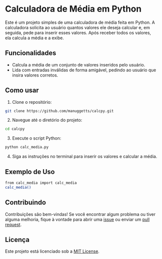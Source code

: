 # Calculadora de Média em Python

Este é um projeto simples de uma calculadora de média feita em Python. A calculadora solicita ao usuário quantos valores ele deseja calcular e, em seguida, pede para inserir esses valores. Após receber todos os valores, ela calcula a média e a exibe.

## Funcionalidades

- Calcula a média de um conjunto de valores inseridos pelo usuário.
- Lida com entradas inválidas de forma amigável, pedindo ao usuário que insira valores corretos.

## Como usar

1. Clone o repositório:

```bash
git clone https://github.com/manuggetts/calcpy.git
```

2. Navegue até o diretório do projeto:
```bash
cd calcpy
```

3. Execute o script Python:
```bash
python calc_media.py
```

4. Siga as instruções no terminal para inserir os valores e calcular a média.

## Exemplo de Uso
```bash
from calc_media import calc_media
calc_media()
```

## Contribuindo

Contribuições são bem-vindas! Se você encontrar algum problema ou tiver alguma melhoria, fique à vontade para abrir uma [issue](https://github.com/manuggetts/calcpy/issues) ou enviar um [pull request](https://github.com/manuggetts/calcpy/pulls).

## Licença

Este projeto está licenciado sob a [MIT License](LICENSE).
